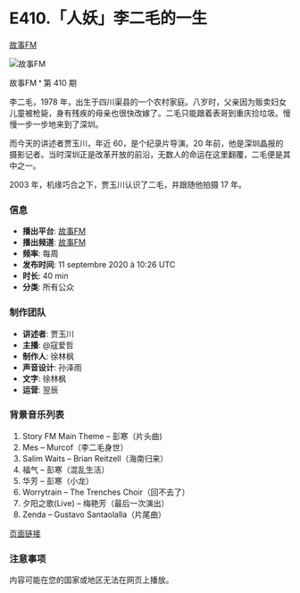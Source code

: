 # E410.「人妖」李二毛的一生

[故事FM](https://podcasts.apple.com/fr/podcast/%E6%95%85%E4%BA%8Bfm/id1256399960)

![故事FM](/assets/artwork/1x1.gif)

故事FM ❜ 第 410 期

李二毛，1978 年，出生于四川渠县的一个农村家庭。八岁时，父亲因为贩卖妇女儿童被枪毙，身有残疾的母亲也很快改嫁了。二毛只能跟着表哥到重庆捡垃圾。慢慢一步一步地来到了深圳。

而今天的讲述者贾玉川，年近 60，是个纪录片导演。20 年前，他是深圳晶报的摄影记者。当时深圳正是改革开放的前沿，无数人的命运在这里翻覆，二毛便是其中之一。

2003 年，机缘巧合之下，贾玉川认识了二毛，并跟随他拍摄 17 年。

### 信息

- **播出平台**: [故事FM](https://podcasts.apple.com/fr/podcast/%E6%95%85%E4%BA%8Bfm/id1256399960)
- **播出频道**: [故事FM](https://podcasts.apple.com/fr/channel/%E6%95%85%E4%BA%8Bfm/id6442730379)
- **频率**: 每周
- **发布时间**: 11 septembre 2020 à 10:26 UTC
- **时长**: 40 min
- **分类**: 所有公众

### 制作团队

- **讲述者**: 贾玉川
- **主播**: @寇爱哲
- **制作人**: 徐林枫
- **声音设计**: 孙泽雨
- **文字**: 徐林枫
- **运营**: 翌辰

### 背景音乐列表

1. Story FM Main Theme – 彭寒（片头曲)
2. Mes – Murcof（李二毛身世）
3. Salim Waits – Brian Reitzell（海南归来）
4. 福气 – 彭寒（混乱生活）
5. 华芳 – 彭寒（小龙）
6. Worrytrain – The Trenches Choir（回不去了）
7. 夕阳之歌(Live) – 梅艳芳（最后一次演出）
8. Zenda – Gustavo Santaolalla（片尾曲）

[页面链接](https://hosting.wavpub.cn/storyfm/2020/09/11/e410-%e3%80%8c%e4%ba%ba%e5%a6%96%e3%80%8d%e6%9d%8e%e4%ba%8c%e6%af%9b%e7%9a%84%e4%b8%80%e7%94%9f/)

### 注意事项

内容可能在您的国家或地区无法在网页上播放。
<!-- tcd_original_link https://podcasts.apple.com/fr/podcast/e410-%E4%BA%BA%E5%A6%96-%E6%9D%8E%E4%BA%8C%E6%AF%9B%E7%9A%84%E4%B8%80%E7%94%9F/id1256399960?i=1000490903720 -->
